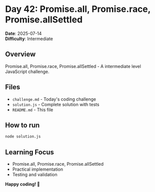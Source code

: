# Day 42: Promise.all, Promise.race, Promise.allSettled

**Date**: 2025-07-14  
**Difficulty**: Intermediate

## Overview
Promise.all, Promise.race, Promise.allSettled - A intermediate level JavaScript challenge.

## Files
- `challenge.md` - Today's coding challenge
- `solution.js` - Complete solution with tests
- `README.md` - This file

## How to run
```bash
node solution.js
```

## Learning Focus
- Promise.all, Promise.race, Promise.allSettled
- Practical implementation
- Testing and validation

**Happy coding! 🚀**
